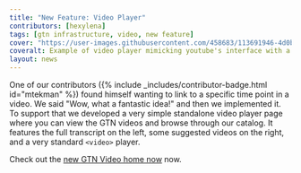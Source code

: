 ```yaml
---
title: "New Feature: Video Player"
contributors: [hexylena]
tags: [gtn infrastructure, video, new feature]
cover: "https://user-images.githubusercontent.com/458683/113691946-4d0b9980-96cd-11eb-80b4-4158946cab9d.png"
coveralt: Example of video player mimicking youtube's interface with a video at the top, a transcript at the bottom left, and suggested videos at the bottom right.
layout: news
---
```


One of our contributors ({% include _includes/contributor-badge.html id="mtekman" %}) found himself wanting to link to a specific time point in a video. We said "Wow, what a fantastic idea!" and then we implemented it. To support that we developed a very simple standalone video player page where you can view the GTN videos and browse through our catalog. It features the full transcript on the left, some suggested videos on the right, and a very standard `<video>` player.

Check out the [new GTN Video home now]({{site.baseurl}}/videos/) now.

